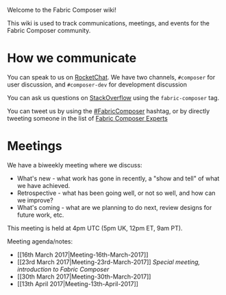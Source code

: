 Welcome to the Fabric Composer wiki!

This wiki is used to track communications, meetings, and events for the Fabric Composer community.

# How we communicate

You can speak to us on [RocketChat](https://chat.hyperledger.org). We have two channels, `#composer` for user discussion, and `#composer-dev` for development discussion

You can ask us questions on [StackOverflow](http://stackoverflow.com/questions/tagged/fabric-composer) using the `fabric-composer` tag.

You can tweet us by using the [#FabricComposer](https://twitter.com/hashtag/FabricComposer?src=hash) hashtag, or by directly tweeting someone in the list of [Fabric Composer Experts](https://twitter.com/fabric_composer/lists/fabric-composer-experts)

# Meetings

We have a biweekly meeting where we discuss:

* What's new - what work has gone in recently, a "show and tell" of what we have achieved.
* Retrospective - what has been going well, or not so well, and how can we improve?
* What's coming - what are we planning to do next, review designs for future work, etc.

This meeting is held at 4pm UTC (5pm UK, 12pm ET, 9am PT).

Meeting agenda/notes:

* [[16th March 2017|Meeting-16th-March-2017]]
* [[23rd March 2017|Meeting-23rd-March-2017]] *Special meeting, introduction to Fabric Composer*
* [[30th March 2017|Meeting-30th-March-2017]]
* [[13th April 2017|Meeting-13th-April-2017]]
